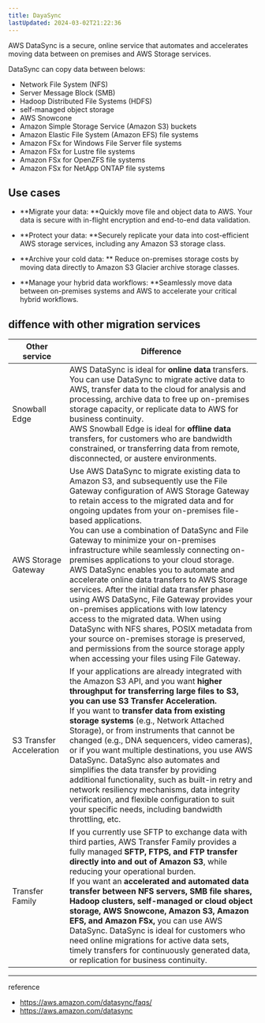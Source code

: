 ```yaml
---
title: DayaSync
lastUpdated: 2024-03-02T21:22:36
---
```


AWS DataSync is a secure, online service that automates and accelerates moving data between on premises and AWS Storage services.

DataSync can copy data between belows:

- Network File System (NFS)
- Server Message Block (SMB)
- Hadoop Distributed File Systems (HDFS)
- self-managed object storage
- AWS Snowcone
- Amazon Simple Storage Service (Amazon S3) buckets
- Amazon Elastic File System (Amazon EFS) file systems
- Amazon FSx for Windows File Server file systems
- Amazon FSx for Lustre file systems
- Amazon FSx for OpenZFS file systems
- Amazon FSx for NetApp ONTAP file systems

## Use cases

- **Migrate your data: **Quickly move file and object data to AWS. Your data is secure with in-flight encryption and end-to-end data validation.

- **Protect your data: **Securely replicate your data into cost-efficient AWS storage services, including any Amazon S3 storage class.

- **Archive your cold data: ** Reduce on-premises storage costs by moving data directly to Amazon S3 Glacier archive storage classes.

- **Manage your hybrid data workflows: **Seamlessly move data between on-premises systems and AWS to accelerate your critical hybrid workflows.

## diffence with other migration services

|Other service|Difference|
|-|-|
|Snowball Edge|AWS DataSync is ideal for **online data** transfers. You can use DataSync to migrate active data to AWS, transfer data to the cloud for analysis and processing, archive data to free up on-premises storage capacity, or replicate data to AWS for business continuity.<br>AWS Snowball Edge is ideal for **offline data** transfers, for customers who are bandwidth constrained, or transferring data from remote, disconnected, or austere environments.
|AWS Storage Gateway|Use AWS DataSync to migrate existing data to Amazon S3, and subsequently use the File Gateway configuration of AWS Storage Gateway to retain access to the migrated data and for ongoing updates from your on-premises file-based applications.<br>You can use a combination of DataSync and File Gateway to minimize your on-premises infrastructure while seamlessly connecting on-premises applications to your cloud storage. AWS DataSync enables you to automate and accelerate online data transfers to AWS Storage services. After the initial data transfer phase using AWS DataSync, File Gateway provides your on-premises applications with low latency access to the migrated data. When using DataSync with NFS shares, POSIX metadata from your source on-premises storage is preserved, and permissions from the source storage apply when accessing your files using File Gateway.
|S3 Transfer Acceleration|If your applications are already integrated with the Amazon S3 API, and you want **higher throughput for transferring large files to S3, you can use S3 Transfer Acceleration.**<br>If you want to **transfer data from existing storage systems** (e.g., Network Attached Storage), or from instruments that cannot be changed (e.g., DNA sequencers, video cameras), or if you want multiple destinations, you use AWS DataSync. DataSync also automates and simplifies the data transfer by providing additional functionality, such as built-in retry and network resiliency mechanisms, data integrity verification, and flexible configuration to suit your specific needs, including bandwidth throttling, etc.
|Transfer Family|If you currently use SFTP to exchange data with third parties, AWS Transfer Family provides a fully managed **SFTP, FTPS, and FTP transfer directly into and out of Amazon S3**, while reducing your operational burden.<br>If you want an **accelerated and automated data transfer between NFS servers, SMB file shares, Hadoop clusters, self-managed or cloud object storage, AWS Snowcone, Amazon S3, Amazon EFS, and Amazon FSx,** you can use AWS DataSync. DataSync is ideal for customers who need online migrations for active data sets, timely transfers for continuously generated data, or replication for business continuity.|

---

reference
- https://aws.amazon.com/datasync/faqs/
- https://aws.amazon.com/datasync